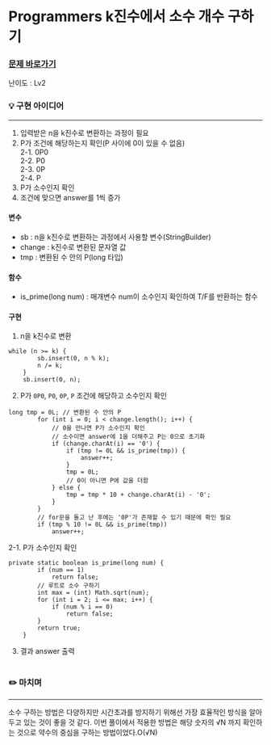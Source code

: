 # Programmers k진수에서 소수 개수 구하기
### [문제 바로가기](https://programmers.co.kr/learn/courses/30/lessons/92335)
난이도 : Lv2

### 💡 구현 아이디어
---
1. 입력받은 n을 k진수로 변환하는 과정이 필요
2. P가 조건에 해당하는지 확인(P 사이에 0이 있을 수 없음)</br>
2-1. 0P0</br>
2-2. P0</br>
2-3. 0P</br>
2-4. P</br>
3. P가 소수인지 확인
4. 조건에 맞으면 answer를 1씩 증가


#### 변수 
- sb : n을 k진수로 변환하는 과정에서 사용할 변수(StringBuilder)
- change : k진수로 변환된 문자열 값
- tmp : 변환된 수 안의 P(long 타입)

#### 함수
- is_prime(long num) : 매개변수 num이 소수인지 확인하여 T/F를 반환하는 함수 

#### 구현
1. n을 k진수로 변환
```
while (n >= k) {
        sb.insert(0, n % k);
        n /= k;
    }
    sb.insert(0, n);
```
2. P가 `0P0`, `P0`, `0P`, `P` 조건에 해당하고 소수인지 확인
```
long tmp = 0L; // 변환된 수 안의 P
        for (int i = 0; i < change.length(); i++) {
            // 0을 만나면 P가 소수인지 확인
            // 소수이면 answer에 1을 더해주고 P는 0으로 초기화
            if (change.charAt(i) == '0') {
                if (tmp != 0L && is_prime(tmp)) {
                    answer++;
                }
                tmp = 0L;
                // 0이 아니면 P에 값을 더함
            } else {
                tmp = tmp * 10 + change.charAt(i) - '0';
            }
        }
        // for문을 돌고 난 후에는 '0P'가 존재할 수 있기 때문에 확인 필요
        if (tmp % 10 != 0L && is_prime(tmp))
            answer++;
```
2-1. P가 소수인지 확인
```
private static boolean is_prime(long num) {
        if (num == 1)
            return false;
        // 루트로 소수 구하기
        int max = (int) Math.sqrt(num);
        for (int i = 2; i <= max; i++) {
            if (num % i == 0)
                return false;
        }
        return true;
    }
```
3. 결과 answer 출력 <br/><br/>


### ✏️ 마치며
---
소수 구하는 방법은 다양하지만 시간초과를 방지하기 위해선 가장 효율적인 방식을 알아두고 있는 것이 좋을 것 같다. 이번 풀이에서 적용한 방법은 해당 숫자의 √N 까지 확인하는 것으로 약수의 중심을 구하는 방법이었다.O(√N)
